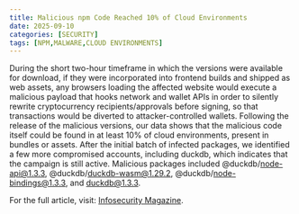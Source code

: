```yaml
---
title: Malicious npm Code Reached 10% of Cloud Environments
date: 2025-09-10
categories: [SECURITY]
tags: [NPM,MALWARE,CLOUD ENVIRONMENTS]
---
```


During the short two-hour timeframe in which the versions were available for download, if they were incorporated into frontend builds and shipped as web assets, any browsers loading the affected website would execute a malicious payload that hooks network and wallet APIs in order to silently rewrite cryptocurrency recipients/approvals before signing, so that transactions would be diverted to attacker-controlled wallets. Following the release of the malicious versions, our data shows that the malicious code itself could be found in at least 10% of cloud environments, present in bundles or assets. After the initial batch of infected packages, we identified a few more compromised accounts, including duckdb, which indicates that the campaign is still active. Malicious packages included @duckdb/node-api@1.3.3, @duckdb/duckdb-wasm@1.29.2, @duckdb/node-bindings@1.3.3, and duckdb@1.3.3. 

For the full article, visit: [Infosecurity Magazine](https://www.infosecurity-magazine.com/news/malicious-npm-code-10-cloud/).